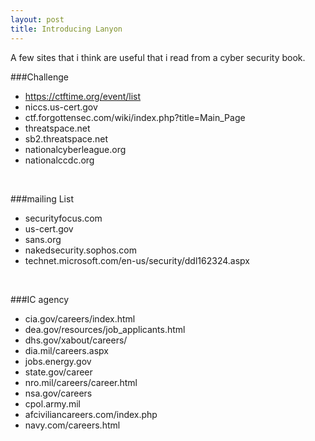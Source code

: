 ```yaml
---
layout: post
title: Introducing Lanyon
---
```


A few sites that i think are useful that i read from a cyber security book.

###Challenge
* https://ctftime.org/event/list
* niccs.us-cert.gov
* ctf.forgottensec.com/wiki/index.php?title=Main_Page
* threatspace.net
* sb2.threatspace.net
* nationalcyberleague.org
* nationalccdc.org
</br>


###mailing List
* securityfocus.com
* us-cert.gov
* sans.org
* nakedsecurity.sophos.com
* technet.microsoft.com/en-us/security/ddl162324.aspx
</br>


###IC agency
* cia.gov/careers/index.html
* dea.gov/resources/job_applicants.html
* dhs.gov/xabout/careers/
* dia.mil/careers.aspx
* jobs.energy.gov
* state.gov/career
* nro.mil/careers/career.html
* nsa.gov/careers
* cpol.army.mil
* afciviliancareers.com/index.php
* navy.com/careers.html

